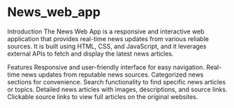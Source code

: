# News_web_app

Introduction
The News Web App is a responsive and interactive web application that provides real-time news updates from various reliable sources. It is built using HTML, CSS, and JavaScript, and it leverages external APIs to fetch and display the latest news articles.

Features
Responsive and user-friendly interface for easy navigation.
Real-time news updates from reputable news sources.
Categorized news sections for convenience.
Search functionality to find specific news articles or topics.
Detailed news articles with images, descriptions, and source links.
Clickable source links to view full articles on the original websites.


